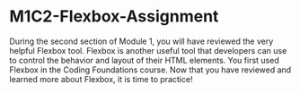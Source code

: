 # M1C2-Flexbox-Assignment
During the second section of Module 1, you will have reviewed the very helpful Flexbox tool. Flexbox is another useful tool that developers can use to control the behavior and layout of their HTML elements. You first used Flexbox in the Coding Foundations course. Now that you have reviewed and learned more about Flexbox, it is time to practice! 
